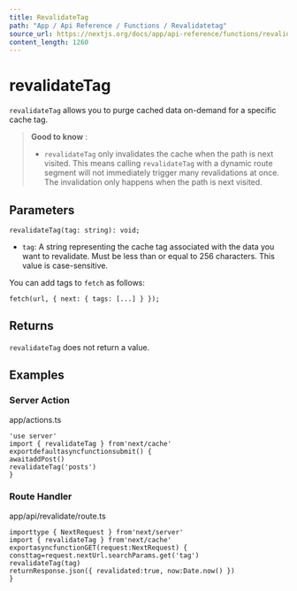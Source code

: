 ```yaml
---
title: RevalidateTag
path: "App / Api Reference / Functions / Revalidatetag"
source_url: https://nextjs.org/docs/app/api-reference/functions/revalidateTag
content_length: 1260
---
```


# revalidateTag
`revalidateTag` allows you to purge cached data on-demand for a specific cache tag.
> **Good to know** :
>   * `revalidateTag` only invalidates the cache when the path is next visited. This means calling `revalidateTag` with a dynamic route segment will not immediately trigger many revalidations at once. The invalidation only happens when the path is next visited.
> 

## Parameters
```
revalidateTag(tag: string): void;
```

  * `tag`: A string representing the cache tag associated with the data you want to revalidate. Must be less than or equal to 256 characters. This value is case-sensitive.


You can add tags to `fetch` as follows:
```
fetch(url, { next: { tags: [...] } });
```

## Returns
`revalidateTag` does not return a value.
## Examples
### Server Action
app/actions.ts
```
'use server'
import { revalidateTag } from'next/cache'
exportdefaultasyncfunctionsubmit() {
awaitaddPost()
revalidateTag('posts')
}
```

### Route Handler
app/api/revalidate/route.ts
```
importtype { NextRequest } from'next/server'
import { revalidateTag } from'next/cache'
exportasyncfunctionGET(request:NextRequest) {
consttag=request.nextUrl.searchParams.get('tag')
revalidateTag(tag)
returnResponse.json({ revalidated:true, now:Date.now() })
}
```
